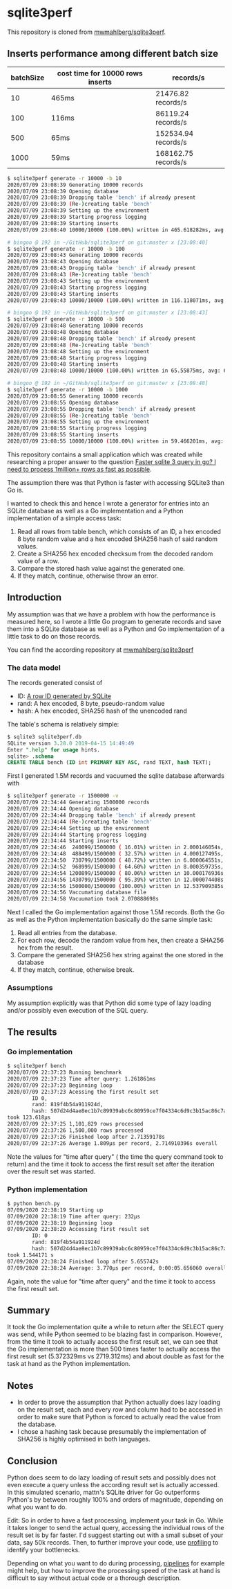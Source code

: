 # sqlite3perf

This repository is cloned from [mwmahlberg/sqlite3perf](https://github.com/mwmahlberg/sqlite3perf).

## Inserts performance among different batch size

batchSize | cost time for 10000 rows inserts | records/s
---|---|---
10|465ms|21476.82 records/s
100|116ms|86119.24 records/s
500|65ms|152534.94 records/s
1000|59ms|168162.75 records/s

```bash
$ sqlite3perf generate -r 10000 -b 10
2020/07/09 23:08:39 Generating 10000 records
2020/07/09 23:08:39 Opening database
2020/07/09 23:08:39 Dropping table 'bench' if already present
2020/07/09 23:08:39 (Re-)creating table 'bench'
2020/07/09 23:08:39 Setting up the environment
2020/07/09 23:08:39 Starting progress logging
2020/07/09 23:08:39 Starting inserts
2020/07/09 23:08:40 10000/10000 (100.00%) written in 465.618282ms, avg: 46.561µs/record, 21476.82 records/s

# bingoo @ 192 in ~/GitHub/sqlite3perf on git:master x [23:08:40] 
$ sqlite3perf generate -r 10000 -b 100
2020/07/09 23:08:43 Generating 10000 records
2020/07/09 23:08:43 Opening database
2020/07/09 23:08:43 Dropping table 'bench' if already present
2020/07/09 23:08:43 (Re-)creating table 'bench'
2020/07/09 23:08:43 Setting up the environment
2020/07/09 23:08:43 Starting progress logging
2020/07/09 23:08:43 Starting inserts
2020/07/09 23:08:43 10000/10000 (100.00%) written in 116.118071ms, avg: 11.611µs/record, 86119.24 records/s

# bingoo @ 192 in ~/GitHub/sqlite3perf on git:master x [23:08:43] 
$ sqlite3perf generate -r 10000 -b 500
2020/07/09 23:08:48 Generating 10000 records
2020/07/09 23:08:48 Opening database
2020/07/09 23:08:48 Dropping table 'bench' if already present
2020/07/09 23:08:48 (Re-)creating table 'bench'
2020/07/09 23:08:48 Setting up the environment
2020/07/09 23:08:48 Starting progress logging
2020/07/09 23:08:48 Starting inserts
2020/07/09 23:08:48 10000/10000 (100.00%) written in 65.55875ms, avg: 6.555µs/record, 152534.94 records/s

# bingoo @ 192 in ~/GitHub/sqlite3perf on git:master x [23:08:48] 
$ sqlite3perf generate -r 10000 -b 1000
2020/07/09 23:08:55 Generating 10000 records
2020/07/09 23:08:55 Opening database
2020/07/09 23:08:55 Dropping table 'bench' if already present
2020/07/09 23:08:55 (Re-)creating table 'bench'
2020/07/09 23:08:55 Setting up the environment
2020/07/09 23:08:55 Starting progress logging
2020/07/09 23:08:55 Starting inserts
2020/07/09 23:08:55 10000/10000 (100.00%) written in 59.466201ms, avg: 5.946µs/record, 168162.75 records/s
```

This repository contains a small application which was created while researching a proper 
answer to the question [Faster sqlite 3 query in go? I need to process 1million+ rows as fast as possible][so:oq].

The assumption there was that Python is faster with accessing SQLite3 than Go is.

I wanted to check this and hence I wrote a generator for entries into an SQLite database as well as a Go implementation and a Python implementation of a simple access task:

1. Read all rows from table bench, which consists of an ID, a hex encoded 8 byte random value and a hex encoded SHA256 hash of said random values.
2. Create a SHA256 hex encoded checksum from the decoded random value of a row.
3. Compare the stored hash value against the generated one.
4. If they match, continue, otherwise throw an error.

[so:oq]: https://stackoverflow.com/questions/48000940/

## Introduction

My assumption was that we have a problem with how the performance is measured here, so I wrote a little Go program to generate records and save them into a SQLite database as well as a Python and Go implementation of a little task to do on those records.

You can find the according repository at [mwmahlberg/sqlite3perf](https://github.com/mwmahlberg/sqlite3perf)

### The data model

The records generated consist of

- ID: [A row ID generated by SQLite](https://sqlite.org/lang_createtable.html#rowid)
- rand: A hex encoded, 8 byte, pseudo-random value
- hash: A hex encoded, SHA256 hash of the unencoded rand

The table's schema is relatively simple:

```sql
$ sqlite3 sqlite3perf.db
SQLite version 3.28.0 2019-04-15 14:49:49
Enter ".help" for usage hints.
sqlite> .schema
CREATE TABLE bench (ID int PRIMARY KEY ASC, rand TEXT, hash TEXT);
```

First I generated 1.5M records and vacuumed the sqlite database afterwards with

```bash
$ sqlite3perf generate -r 1500000 -v
2020/07/09 22:34:44 Generating 1500000 records
2020/07/09 22:34:44 Opening database
2020/07/09 22:34:44 Dropping table 'bench' if already present
2020/07/09 22:34:44 (Re-)creating table 'bench'
2020/07/09 22:34:44 Setting up the environment
2020/07/09 22:34:44 Starting progress logging
2020/07/09 22:34:44 Starting inserts
2020/07/09 22:34:46  240099/1500000 ( 16.01%) written in 2.000146054s, avg: 8.33µs/record, 120040.73 records/s
2020/07/09 22:34:48  488499/1500000 ( 32.57%) written in 4.000127495s, avg: 8.188µs/record, 122120.86 records/s
2020/07/09 22:34:50  730799/1500000 ( 48.72%) written in 6.000064551s, avg: 8.21µs/record, 121798.52 records/s
2020/07/09 22:34:52  968999/1500000 ( 64.60%) written in 8.000359735s, avg: 8.256µs/record, 121119.43 records/s
2020/07/09 22:34:54 1200899/1500000 ( 80.06%) written in 10.000176936s, avg: 8.327µs/record, 120087.78 records/s
2020/07/09 22:34:56 1430799/1500000 ( 95.39%) written in 12.000074408s, avg: 8.386µs/record, 119232.51 records/s
2020/07/09 22:34:56 1500000/1500000 (100.00%) written in 12.537909385s, avg: 8.358µs/record, 119637.17 records/s
2020/07/09 22:34:56 Vaccumating database file
2020/07/09 22:34:58 Vacuumation took 2.070888698s
```

Next I called the Go implementation against those 1.5M records. Both the Go as well as the Python implementation 
basically do the same simple task:

1. Read all entries from the database.
1. For each row, decode the random value from hex, then create a SHA256 hex from the result.
1. Compare the generated SHA256 hex string against the one stored in the database
1. If they match, continue, otherwise break.

### Assumptions

My assumption explicitly was that Python did some type of lazy loading and/or possibly even execution of the SQL query.

## The results

### Go implementation

```bash
$ sqlite3perf bench 
2020/07/09 22:37:23 Running benchmark
2020/07/09 22:37:23 Time after query: 1.261861ms
2020/07/09 22:37:23 Beginning loop
2020/07/09 22:37:23 Acessing the first result set 
        ID 0,
        rand: 819f4b54a911924d,
        hash: 507d24d4ae8ec1b7c89939abc6c80959ce7f04334c6d9c3b15ac86c7aaef24da
took 123.618µs
2020/07/09 22:37:25 1,101,829 rows processed
2020/07/09 22:37:26 1,500,000 rows processed
2020/07/09 22:37:26 Finished loop after 2.71359178s
2020/07/09 22:37:26 Average 1.809µs per record, 2.714910396s overall
```

Note the values for "time after query" ( the time the query command took to return) 
and the time it took to access the first result set after the iteration over the result set was started.

### Python implementation

```bash
$ python bench.py 
07/09/2020 22:38:19 Starting up
07/09/2020 22:38:19 Time after query: 232µs
07/09/2020 22:38:19 Beginning loop
07/09/2020 22:38:20 Accessing first result set
        ID: 0
        rand: 819f4b54a911924d
        hash: 507d24d4ae8ec1b7c89939abc6c80959ce7f04334c6d9c3b15ac86c7aaef24da
took 1.544171 s
07/09/2020 22:38:24 Finished loop after 5.655742s
07/09/2020 22:38:24 Average: 3.770µs per record, 0:00:05.656060 overall
```

Again, note the value for "time after query" and the time it took to access the first result set.

## Summary

It took the Go implementation quite a while to return after the SELECT query was send, while Python seemed to be blazing fast in comparison. However, from the time it took to actually access the first result set, we can see that the Go implementation is more than 500 times faster to actually access the first result set (5.372329ms vs 2719.312ms) and about double as fast for the task at hand as the Python implementation.

## Notes

- In order to prove the assumption that Python actually does lazy loading on the result set, each and every row and column had to be accessed in order to make sure that Python is forced to actually read the value from the database.
- I chose a hashing task because presumably the implementation of SHA256 is highly optimised in both languages.

## Conclusion

Python does seem to do lazy loading of result sets and possibly does not even execute a query unless the according result set 
is actually accessed. In this simulated scenario, mattn's SQLite driver for Go outperforms Python's by between roughly 100% 
and orders of magnitude, depending on what you want to do.

Edit: So in order to have a fast processing, implement your task in Go. While it takes longer to send the actual query, 
accessing the individual rows of the result set is by far faster. I'd suggest starting out with a small subset of your data, 
say 50k records. Then, to further improve your code, use [profiling](https://blog.golang.org/profiling-go-programs) 
to identify your bottlenecks. 

Depending on what you want to do during processing, [pipelines](https://blog.golang.org/pipelines) for example might help, 
but how to improve the processing 
speed of the task at hand is difficult to say without actual code or a thorough description.